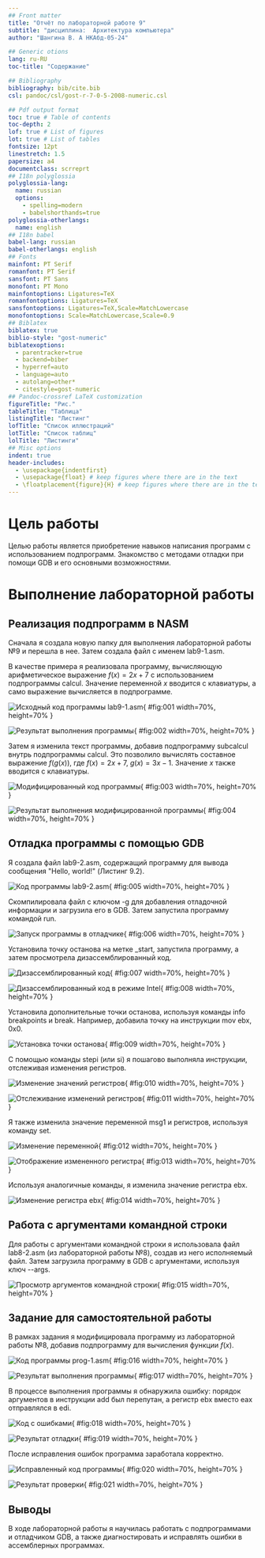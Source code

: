 ```yaml
---
## Front matter
title: "Отчёт по лабораторной работе 9"
subtitle: "дисциплина:	Архитектура компьютера"
author: "Шангина В. А НКАбд-05-24"

## Generic otions
lang: ru-RU
toc-title: "Содержание"

## Bibliography
bibliography: bib/cite.bib
csl: pandoc/csl/gost-r-7-0-5-2008-numeric.csl

## Pdf output format
toc: true # Table of contents
toc-depth: 2
lof: true # List of figures
lot: true # List of tables
fontsize: 12pt
linestretch: 1.5
papersize: a4
documentclass: scrreprt
## I18n polyglossia
polyglossia-lang:
  name: russian
  options:
	- spelling=modern
	- babelshorthands=true
polyglossia-otherlangs:
  name: english
## I18n babel
babel-lang: russian
babel-otherlangs: english
## Fonts
mainfont: PT Serif
romanfont: PT Serif
sansfont: PT Sans
monofont: PT Mono
mainfontoptions: Ligatures=TeX
romanfontoptions: Ligatures=TeX
sansfontoptions: Ligatures=TeX,Scale=MatchLowercase
monofontoptions: Scale=MatchLowercase,Scale=0.9
## Biblatex
biblatex: true
biblio-style: "gost-numeric"
biblatexoptions:
  - parentracker=true
  - backend=biber
  - hyperref=auto
  - language=auto
  - autolang=other*
  - citestyle=gost-numeric
## Pandoc-crossref LaTeX customization
figureTitle: "Рис."
tableTitle: "Таблица"
listingTitle: "Листинг"
lofTitle: "Список иллюстраций"
lotTitle: "Список таблиц"
lolTitle: "Листинги"
## Misc options
indent: true
header-includes:
  - \usepackage{indentfirst}
  - \usepackage{float} # keep figures where there are in the text
  - \floatplacement{figure}{H} # keep figures where there are in the text
---
```


# Цель работы

Целью работы является приобретение навыков написания программ с использованием подпрограмм.
Знакомство с методами отладки при помощи GDB и его основными возможностями.

# Выполнение лабораторной работы

## Реализация подпрограмм в NASM

Сначала я создала новую папку для выполнения лабораторной работы №9 и перешла в нее. Затем создала файл с именем lab9-1.asm.

В качестве примера я реализовала программу, вычисляющую арифметическое выражение $f(x) = 2x + 7$ с использованием подпрограммы calcul. Значение переменной $x$ вводится с клавиатуры, а само выражение вычисляется в подпрограмме. 

![Исходный код программы lab9-1.asm](image/01.png){ #fig:001 width=70%, height=70% }

![Результат выполнения программы](image/02.png){ #fig:002 width=70%, height=70% }

Затем я изменила текст программы, добавив подпрограмму subcalcul внутрь подпрограммы calcul. Это позволило вычислять составное выражение $f(g(x))$, где $f(x) = 2x + 7$, $g(x) = 3x - 1$. Значение $x$ также вводится с клавиатуры.

![Модифицированный код программы](image/03.png){ #fig:003 width=70%, height=70% }

![Результат выполнения модифицированной программы](image/04.png){ #fig:004 width=70%, height=70% }

## Отладка программы с помощью GDB

Я создала файл lab9-2.asm, содержащий программу для вывода сообщения "Hello, world!" (Листинг 9.2).

![Код программы lab9-2.asm](image/05.png){ #fig:005 width=70%, height=70% }

Скомпилировала файл с ключом -g для добавления отладочной информации и загрузила его в GDB. Затем запустила программу командой run.

![Запуск программы в отладчике](image/06.png){ #fig:006 width=70%, height=70% }

Установила точку останова на метке _start, запустила программу, а затем просмотрела дизассемблированный код.

![Дизассемблированный код](image/07.png){ #fig:007 width=70%, height=70% }

![Дизассемблированный код в режиме Intel](image/08.png){ #fig:008 width=70%, height=70% }

Установила дополнительные точки останова, используя команды info breakpoints и break. Например, добавила точку на инструкции mov ebx, 0x0.

![Установка точки останова](image/09.png){ #fig:009 width=70%, height=70% }

С помощью команды stepi (или si) я пошагово выполняла инструкции, отслеживая изменения регистров.

![Изменение значений регистров](image/10.png){ #fig:010 width=70%, height=70% }

![Отслеживание изменений регистров](image/11.png){ #fig:011 width=70%, height=70% }

Я также изменила значение переменной msg1 и регистров, используя команду set.

![Изменение переменной](image/12.png){ #fig:012 width=70%, height=70% }

![Отображение измененного регистра](image/13.png){ #fig:013 width=70%, height=70% }

Используя аналогичные команды, я изменила значение регистра ebx.

![Изменение регистра ebx](image/14.png){ #fig:014 width=70%, height=70% }

## Работа с аргументами командной строки

Для работы с аргументами командной строки я использовала файл lab8-2.asm (из лабораторной работы №8), создав из него исполняемый файл. Затем загрузила программу в GDB с аргументами, используя ключ --args.

![Просмотр аргументов командной строки](image/15.png){ #fig:015 width=70%, height=70% }

## Задание для самостоятельной работы

В рамках задания я модифицировала программу из лабораторной работы №8, добавив подпрограмму для вычисления функции $f(x)$.

![Код программы prog-1.asm](image/16.png){ #fig:016 width=70%, height=70% }

![Результат выполнения программы](image/17.png){ #fig:017 width=70%, height=70% }

В процессе выполнения программы я обнаружила ошибку: порядок аргументов в инструкции add был перепутан, а регистр ebx вместо eax отправлялся в edi. 

![Код с ошибками](image/18.png){ #fig:018 width=70%, height=70% }

![Результат отладки](image/19.png){ #fig:019 width=70%, height=70% }

После исправления ошибок программа заработала корректно.

![Исправленный код программы](image/20.png){ #fig:020 width=70%, height=70% }

![Результат проверки](image/21.png){ #fig:021 width=70%, height=70% }

## Выводы

В ходе лабораторной работы я научилась работать с подпрограммами и отладчиком GDB, а также диагностировать и исправлять ошибки в ассемблерных программах.
